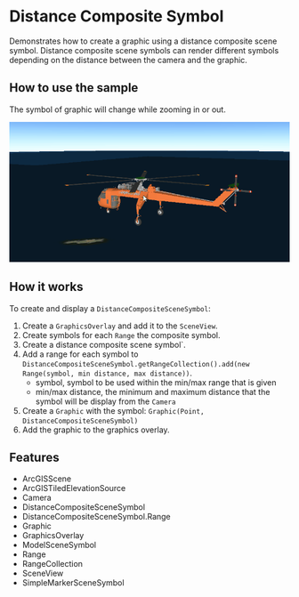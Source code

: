 <h1>Distance Composite Symbol</h1>

<p>Demonstrates how to create a graphic using a distance composite scene symbol. Distance composite scene symbols can
  render different symbols depending on the distance between the camera and the graphic.</p>

<h2>How to use the sample</h2>

<p>The symbol of graphic will change while zooming in or out.</p>

<p><img src="DistanceCompositeSymbol.gif"/></p>

<h2>How it works</h2>

<p>To create and display a <code>DistanceCompositeSceneSymbol</code>:</p>

<ol>
  <li>Create a <code>GraphicsOverlay</code> and add it to the <code>SceneView</code>.</li>
  <li>Create symbols for each <code>Range</code> the composite symbol.</li>
  <li>Create a distance composite scene symbol`.</li>
  <li>Add a range for each symbol to <code>DistanceCompositeSceneSymbol.getRangeCollection().add(new Range(symbol, min distance, max distance))</code>.
    <ul><li>symbol, symbol to be used within the min/max range that is given</li>
      <li>min/max distance, the minimum and maximum distance that the symbol will be display from the <code>Camera</code></li></ul></li>
  <li>Create a <code>Graphic</code> with the symbol: <code>Graphic(Point, DistanceCompositeSceneSymbol)</code></li>
  <li>Add the graphic to the graphics overlay.</li>
</ol>

<h2>Features</h2>

<ul>
  <li>ArcGISScene</li>
  <li>ArcGISTiledElevationSource</li>
  <li>Camera</li>
  <li>DistanceCompositeSceneSymbol</li>
  <li>DistanceCompositeSceneSymbol.Range</li>
  <li>Graphic</li>
  <li>GraphicsOverlay</li>
  <li>ModelSceneSymbol</li>
  <li>Range</li>
  <li>RangeCollection</li>
  <li>SceneView</li>
  <li>SimpleMarkerSceneSymbol</li>
</ul>


